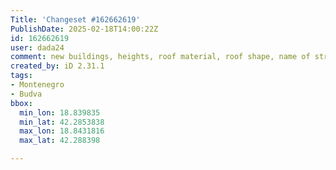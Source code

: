 ```yaml
---
Title: 'Changeset #162662619'
PublishDate: 2025-02-18T14:00:22Z
id: 162662619
user: dada24
comment: new buildings, heights, roof material, roof shape, name of streets, new area, roof colour, new lines, tags
created_by: iD 2.31.1
tags:
- Montenegro
- Budva
bbox:
  min_lon: 18.839835
  min_lat: 42.2853838
  max_lon: 18.8431816
  max_lat: 42.288398

---
```

